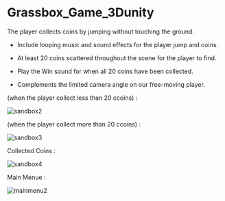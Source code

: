 # Grassbox_Game_3Dunity
The player collects coins by jumping without touching the ground.

-	Include looping music and sound effects for the player jump and coins.

-	At least 20 coins scattered throughout the scene for the player to find.

-	Play the Win sound for when all 20 coins have been collected.

-	Complements the limited camera angle on our free-moving player.

(when the player collect less than 20 ccoins) :

![sandbox2](https://user-images.githubusercontent.com/102240641/183612595-b9b5092e-6ec9-4f18-abf8-9fafdd56fbc5.png)

(when the player collect more than 20 ccoins) :

![sandbox3](https://user-images.githubusercontent.com/102240641/183612619-a6bd28b6-b107-41d0-bdf4-ef9699634bae.png)

Collected Coins :

![sandbox4](https://user-images.githubusercontent.com/102240641/183612643-c84ccfa5-d1df-4637-8382-b5622608bae0.gif)


Main Menue :

![mainmenu2](https://user-images.githubusercontent.com/102240641/184448626-9e2467bf-f1c9-4b10-8323-34806cbb8bbe.gif)

